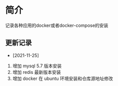 # 简介
记录各种应用的docker或者docker-compose的安装

## 更新记录
- [2021-11-25]
1. 增加 mysql 5.7 版本安装
2. 增加 redis 最新版本安装
3. 增加 docker 在 ubuntu 环境安装和仓库源地址修改